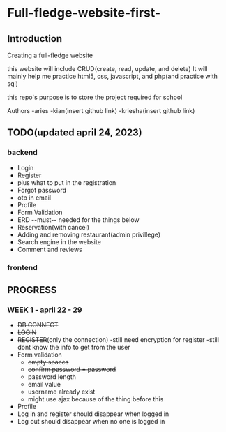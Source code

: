 # Full-fledge-website-first-

## Introduction

Creating a full-fledge website

this website will include CRUD(create, read, update, and delete)
It will mainly help me practice html5, css, javascript, and php(and practice with sql)

this repo's purpose is to store the project required for school

Authors
-aries
-kian(insert github link)
-kriesha(insert github link)

## TODO(updated april 24, 2023)
### backend
- Login
- Register
- plus what to put in the registration
- Forgot password
- otp in email
- Profile
- Form Validation
- ERD --must-- needed for the things below
- Reservation(with cancel)
- Adding and removing restaurant(admin privillege)
- Search engine in the website
- Comment and reviews

### frontend

## PROGRESS

### WEEK 1 - april 22 - 29
- ~~DB CONNECT~~
- ~~LOGIN~~
- ~~REGISTER~~(only the connection)
    -still need encryption for register
    -still dont know the info to get from the user
- Form validation
    - ~~empty spaces~~
    - ~~confirm password = password~~
    - password length
    - email value
    - username already exist
    - might use ajax because of the thing before this
- Profile
- Log in and register should disappear when logged in
- Log out should disappear when no one is logged in
